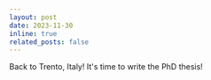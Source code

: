 ```yaml
---
layout: post
date: 2023-11-30
inline: true
related_posts: false
---
```



Back to Trento, Italy! It's time to write the PhD thesis!